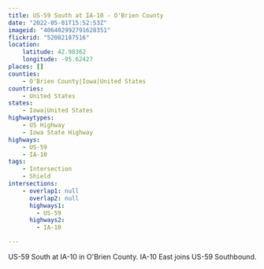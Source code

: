 ```yaml
---
title: US-59 South at IA-10 - O'Brien County
date: "2022-05-01T15:52:53Z"
imageid: "406402992791628351"
flickrid: "52082187516"
location:
    latitude: 42.98362
    longitude: -95.62427
places: []
counties:
    - O'Brien County|Iowa|United States
countries:
    - United States
states:
    - Iowa|United States
highwaytypes:
    - US Highway
    - Iowa State Highway
highways:
    - US-59
    - IA-10
tags:
    - Intersection
    - Shield
intersections:
    - overlap1: null
      overlap2: null
      highways1:
        - US-59
      highways2:
        - IA-10

---
```

US-59 South at IA-10 in O'Brien County.  IA-10 East joins US-59 Southbound.
